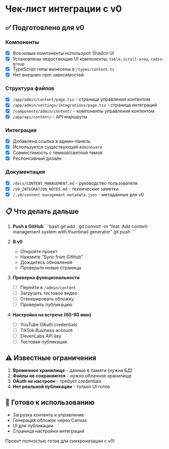 # Чек-лист интеграции с v0

## ✅ Подготовлено для v0

### Компоненты
- [x] Все новые компоненты используют Shadcn UI
- [x] Установлены недостающие UI компоненты: `table`, `scroll-area`, `radio-group`
- [x] TypeScript типы вынесены в `/types/content.ts`
- [x] Нет внешних npm зависимостей

### Структура файлов
- [x] `/app/admin/content/page.tsx` - страница управления контентом
- [x] `/app/admin/settings/integrations/page.tsx` - страница интеграций
- [x] `/components/admin/content/` - компоненты управления контентом
- [x] `/app/api/content/` - API маршруты

### Интеграция
- [x] Добавлена ссылка в админ-панель
- [x] Используется существующий `AdminGuard`
- [x] Совместимость с темной/светлой темой
- [x] Респонсивный дизайн

### Документация
- [x] `/docs/CONTENT_MANAGEMENT.md` - руководство пользователя
- [x] `/V0_INTEGRATION_NOTES.md` - технические заметки
- [x] `/.v0/content-management-metadata.json` - метаданные для v0

## 📋 Что делать дальше

1. **Push в GitHub**
   \`\`\`bash
   git add .
   git commit -m "feat: Add content management system with thumbnail generator"
   git push
   \`\`\`

2. **В v0**
   - Откройте проект
   - Нажмите "Sync from GitHub"
   - Дождитесь обновления
   - Проверьте новые страницы

3. **Проверка функциональности**
   - [ ] Перейти в `/admin/content`
   - [ ] Загрузить тестовое видео
   - [ ] Сгенерировать обложку
   - [ ] Проверить публикацию

4. **Настройка на встрече (60-90 мин)**
   - [ ] YouTube OAuth credentials
   - [ ] TikTok Business account
   - [ ] ElevenLabs API key
   - [ ] Тестовая публикация

## ⚠️ Известные ограничения

1. **Временное хранилище** - данные в памяти (нужна БД)
2. **Файлы не сохраняются** - нужно облачное хранилище
3. **OAuth не настроен** - требует credentials
4. **Нет реальной публикации** - только UI готов

## 🚀 Готово к использованию

- Загрузка контента и управление
- Генерация обложек через Canvas
- UI для публикации
- Страница настройки интеграций

Проект полностью готов для синхронизации с v0!

